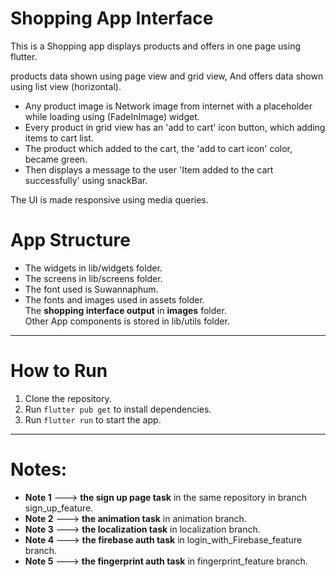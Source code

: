 # Shopping App Interface

This is a Shopping app displays products and offers in one page using flutter.

products data shown using page view and grid view,
And offers data shown using list view (horizontal).

- Any product image is Network image from internet with a placeholder while loading using (FadeInImage) widget.
- Every product in grid view has an 'add to cart' icon button, which adding items to cart list.        
- The product which added to the cart, the 'add to cart icon' color, became green.
- Then displays a message to the user 'Item added to the cart successfully' using snackBar.

The UI is made responsive using media queries.    

# App Structure

- The widgets in lib/widgets folder.    
- The screens in lib/screens folder.
- The font used is Suwannaphum.    
- The fonts and images used in assets folder.   
The **shopping interface output** in **images** folder.                       
Other App components is stored in lib/utils folder.       

---------------------------------------

# How to Run

1. Clone the repository.
2. Run `flutter pub get` to install dependencies.
3. Run `flutter run` to start the app.

----------------------------

# Notes:

- **Note 1** ---> **the sign up page task** in the same repository in branch sign_up_feature.              
- **Note 2** ---> **the animation task** in animation branch.                   
- **Note 3** ---> **the localization task** in localization branch.                  
- **Note 4** ---> **the firebase auth task** in login_with_Firebase_feature branch.                    
- **Note 5** ---> **the fingerprint auth task** in fingerprint_feature branch.                           

